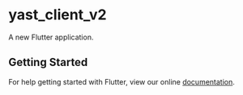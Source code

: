 # yast_client_v2

A new Flutter application.

## Getting Started

For help getting started with Flutter, view our online
[documentation](https://flutter.io/).
